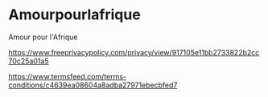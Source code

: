 # Amourpourlafrique
Amour pour l'Afrique

https://www.freeprivacypolicy.com/privacy/view/917105e11bb2733822b2cc70c25a01a5

https://www.termsfeed.com/terms-conditions/c4639ea08604a8adba27971ebecbfed7
